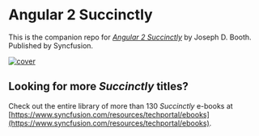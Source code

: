 # Angular 2 Succinctly

This is the companion repo for [*Angular 2 Succinctly*](https://www.syncfusion.com/resources/techportal/details/ebooks/Angular2_Succinctly) by Joseph D. Booth. Published by Syncfusion.

[![cover](https://github.com/SyncfusionSuccinctlyE-Books/Angular-2-Succinctly/blob/master/cover.png)](https://www.syncfusion.com/resources/techportal/details/ebooks/Angular2_Succinctly)

## Looking for more _Succinctly_ titles?

Check out the entire library of more than 130 _Succinctly_ e-books at [https://www.syncfusion.com/resources/techportal/ebooks](https://www.syncfusion.com/resources/techportal/ebooks).
